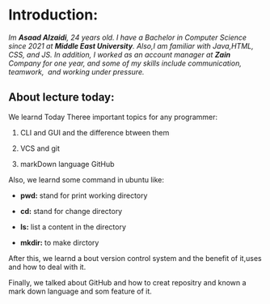 # Introduction:
*Im **Asaad Alzaidi**, 24 years old. I have a Bachelor  in Computer Science since 2021 at **Middle East University**. Also,I am familiar with Java,HTML, CSS, and JS. In addition, I worked as an account manager at **Zain** Company for one year, and some of my skills include communication, teamwork,  and working under pressure.*

## About lecture today:
We learnd Today Theree important topics for any programmer:
1. CLI and GUI and the difference btween them 

2. VCS and git

3. markDown language GitHub

Also, we learnd some command in ubuntu like: 
- **pwd:** stand for print working directory

- **cd:** stand for change directory

- **ls:** list a content in the directory

- **mkdir:** to make dirctory

After this, we learnd a bout version control system and the benefit of it,uses and how to deal with it.

Finally, we talked about GitHub and how to creat repositry and known a mark down language and som feature of it.  
